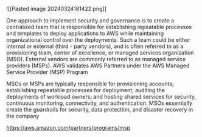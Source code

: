 ![[Pasted image 20240324181422.png]]

One approach to implement security and governance is to create a centralized team that is responsible for establishing repeatable processes and templates to deploy applications to AWS while maintaining organizational control over the deployments. Such a team could be either internal or external (third - party vendors), and is often referred to as a provisioning team, center of excellence, or managed services organization (MSO). External vendors are commonly referred to as managed service providers (MSPs). AWS validates AWS Partners under the AWS Managed Service Provider (MSP) Program

MSOs or MSPs are typically responsible for provisioning accounts; establishing repeatable processes for deployment; auditing the deployments of workload owners; and hosting shared services for security, continuous monitoring, connectivity, and authentication. MSOs essentially create the guardrails for security, data protection, and disaster recovery in the company

https://aws.amazon.com/partners/programs/msp